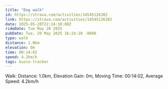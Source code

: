 ```yaml
---
title: "Dog walk"
id: https://strava.com/activities/14545126382
link: https://strava.com/activities/14545126382
date: 2025-05-20T22:24:10:00Z
rideDate: Tue May 20 2025
pubDate: Tue, 20 May 2025 16:24:10 -0600
type: walk
distance: 1.0km
elevation: 0m
time: 00:14:02
speed: 4.2km/h
tags: kuzco-tracker
---
```

Walk: Distance: 1.0km, Elevation Gain: 0m, Moving Time: 00:14:02, Average Speed: 4.2km/h